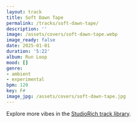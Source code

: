 ```yaml
---
layout: track
title: Soft Dawn Tape
permalink: /tracks/soft-dawn-tape/
description: ''
image: /assets/covers/soft-dawn-tape.webp
image_ready: false
date: 2025-01-01
duration: '5:22'
album: Run Loop
mood: []
genre:
- ambient
- experimental
bpm: 120
key: F#
image_jpg: /assets/covers/soft-dawn-tape.jpg
---
```


Explore more vibes in the [StudioRich track library](/tracks/).
